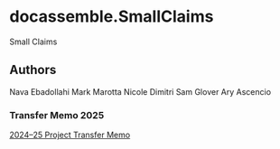 # docassemble.SmallClaims

Small Claims

## Authors

Nava Ebadollahi
Mark Marotta
Nicole Dimitri
Sam Glover
Ary Ascencio

### Transfer Memo 2025
[2024–25 Project Transfer Memo](handoff/transfer_memo_2025.md)
